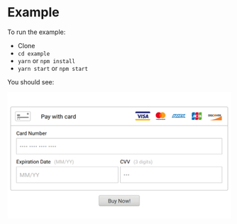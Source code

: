 # Example

To run the example:

* Clone
* `cd example`
* `yarn` or `npm install`
* `yarn start` or `npm start`

You should see:

![example](index.png)
